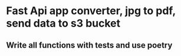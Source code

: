 # Fast Api app converter, jpg to pdf, send data to s3 bucket
## Write all functions with tests and use poetry
